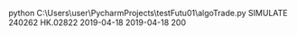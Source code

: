 python C:\Users\user\PycharmProjects\testFutu01\algoTrade.py SIMULATE 240262 HK.02822 2019-04-18 2019-04-18 200